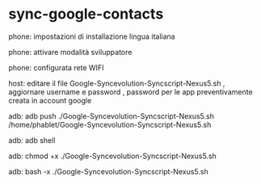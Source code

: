 # sync-google-contacts

phone: impostazioni di installazione lingua italiana

phone: attivare modalità sviluppatore

phone: configurata rete WIFI

host:  editare il file Google-Syncevolution-Syncscript-Nexus5.sh , aggiornare username e password  , password per le app preventivamente creata in account google

adb:  adb push ./Google-Syncevolution-Syncscript-Nexus5.sh /home/phablet/Google-Syncevolution-Syncscript-Nexus5.sh

adb:  adb shell

adb:  chmod +x ./Google-Syncevolution-Syncscript-Nexus5.sh

adb:  bash -x ./Google-Syncevolution-Syncscript-Nexus5.sh
